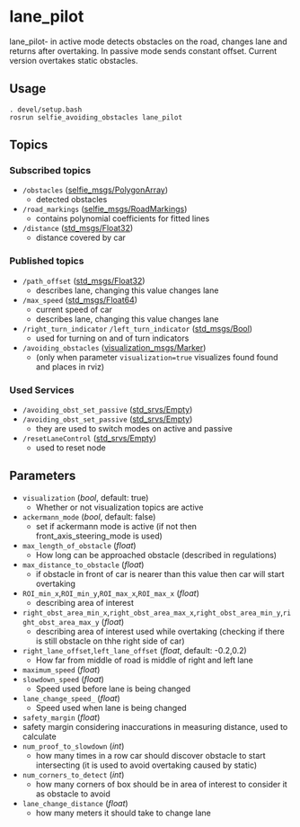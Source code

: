 # lane_pilot
lane_pilot- in active mode detects obstacles on the road, changes lane and returns after overtaking. In passive mode sends constant offset.
Current version overtakes static obstacles.


## Usage
```
. devel/setup.bash
rosrun selfie_avoiding_obstacles lane_pilot
```
## Topics
### Subscribed topics
- `/obstacles` ([selfie_msgs/PolygonArray](https://github.com/KNR-Selfie/selfie_carolocup2020/wiki/Messages-and-actions))
  - detected obstacles
 - `/road_markings` ([selfie_msgs/RoadMarkings](https://github.com/KNR-Selfie/selfie_carolocup2020/wiki/Messages-and-actions))
   - contains polynomial coefficients for fitted lines
 - `/distance` ([std_msgs/Float32](https://docs.ros.org/api/std_msgs/html/msg/Float32.html))
   - distance covered by car
  
 
### Published topics
- `/path_offset` ([std_msgs/Float32](https://docs.ros.org/api/std_msgs/html/msg/Float32.html))
  - describes lane, changing this value changes lane
- `/max_speed` ([std_msgs/Float64](https://docs.ros.org/api/std_msgs/html/msg/Float64.html))
  - current speed of car
  - describes lane, changing this value changes lane
- `/right_turn_indicator` `/left_turn_indicator` ([std_msgs/Bool](https://docs.ros.org/kinetic/api/std_msgs/html/msg/Bool.html))
  - used for turning on and of turn indicators
- `/avoiding_obstacles` ([visualization_msgs/Marker](https://docs.ros.org/api/visualization_msgs/html/msg/Marker.html))
  - (only when parameter `visualization=true` visualizes found found and places in rviz)

### Used Services
- `/avoiding_obst_set_passive` ([std_srvs/Empty](https://docs.ros.org/api/std_srvs/html/srv/Empty.html))
- `/avoiding_obst_set_passive` ([std_srvs/Empty](https://docs.ros.org/api/std_srvs/html/srv/Empty.html))
  - they are used to switch modes on active and passive
- `/resetLaneControl` ([std_srvs/Empty](https://docs.ros.org/api/std_srvs/html/srv/Empty.html))
  - used to reset node


## Parameters
 - `visualization` (*bool*, default: true)
   - Whether or not visualization topics are active
 - `ackermann_mode` (*bool*, default: false)
   - set if ackermann mode is active (if not then front_axis_steering_mode is used)
 - `max_length_of_obstacle` (*float*)
   - How long can be approached obstacle (described in regulations)
 - `max_distance_to_obstacle` (*float*)
   - if obstacle in front of car is nearer than this value then car will start overtaking
 - `ROI_min_x`,`ROI_min_y`,`ROI_max_x`,`ROI_max_x` (*float*)
   - describing area of interest
 - `right_obst_area_min_x`,`right_obst_area_max_x`,`right_obst_area_min_y`,`right_obst_area_max_y` (*float*)
   - describing area of interest used while overtaking (checking if there is still obstacle on thhe right side of car)
 - `right_lane_offset`,`left_lane_offset` (*float*, default: -0.2,0.2)
   - How far from middle of road is middle of right and left lane
 - `maximum_speed` (*float*)
 - `slowdown_speed` (*float*)
   - Speed used before lane is being changed
 - `lane_change_speed_` (*float*)
   - Speed used when lane is being changed
 - `safety_margin` (*float*)
  - safety margin considering inaccurations in measuring distance, used to calculate 
 - `num_proof_to_slowdown` (*int*)
   - how many times in a row car should discover obstacle to start intersecting (it is used to avoid overtaking caused by static)
 - `num_corners_to_detect` (*int*)
   - how many corners of box should be in area of interest to consider it as obstacle to avoid
 - `lane_change_distance` (*float*)
   - how many meters it should take to change lane

